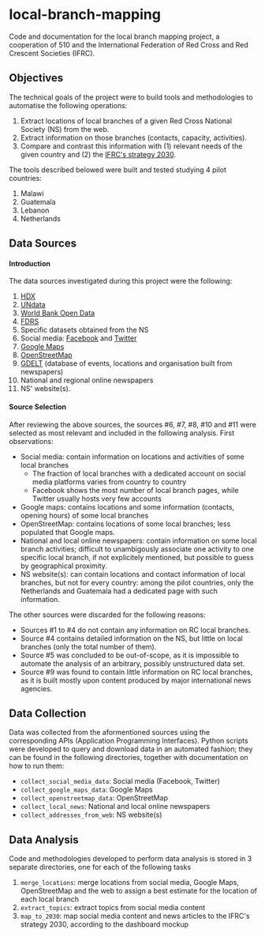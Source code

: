 # local-branch-mapping
Code and documentation for the local branch mapping project, a cooperation of 510 and the International Federation of Red Cross and Red Crescent Societies (IFRC).

## Objectives
The technical goals of the project were to build tools and methodologies to automatise the following operations:
1) Extract locations of local branches of a given Red Cross National Society (NS) from the web.
2) Extract information on those branches (contacts, capacity, activities).
3) Compare and contrast this information with (1) relevant needs of the given country and (2) the [IFRC's strategy 2030](https://future-rcrc.com/).

The tools described belowed were built and tested studying 4 pilot countries:
1. Malawi
2. Guatemala
3. Lebanon
4. Netherlands

## Data Sources
#### Introduction
The data sources investigated during this project were the following:
1. [HDX](https://data.humdata.org/)
2. [UNdata](http://data.un.org/)
3. [World Bank Open Data](https://data.worldbank.org/)
4. [FDRS](http://data.ifrc.org/fdrs/)
5. Specific datasets obtained from the NS
6. Social media: [Facebook](https://www.facebook.com/) and [Twitter](https://twitter.com/)
7. [Google Maps](https://www.google.com/maps)
8. [OpenStreetMap](https://www.openstreetmap.org)
9. [GDELT](https://www.gdeltproject.org/) (database of events, locations and organisation built from newspapers)
10. National and regional online newspapers
11. NS' website(s).
#### Source Selection
After reviewing the above sources, the sources #6, #7, #8, #10 and #11 were selected as most relevant and included in the following analysis.
First observations:
* Social media: contain information on locations and activities of some local branches
  * The fraction of local branches with a dedicated account on social media platforms varies from country to country
  * Facebook shows the most number of local branch pages, while Twitter usually hosts very few accounts
* Google maps: contains locations and some information (contacts, opening hours) of some local branches
* OpenStreetMap: contains locations of some local branches; less populated that Google maps.
* National and local online newspapers: contain information on some local branch activities; difficult to unambigously associate one activity to one specific local branch, if not explicitely mentioned, but possible to guess by geographical proximity.
* NS website(s): can contain locations and contact information of local branches, but not for every country: among the pilot countries, only the Netherlands and Guatemala had a dedicated page with such information.

The other sources were discarded for the following reasons:
* Sources #1 to #4 do not contain any information on RC local branches.
* Source #4 contains detailed information on the NS, but little on local branches (only the total number of them).
* Source #5 was concluded to be out-of-scope, as it is impossible to automate the analysis of an arbitrary, possibly unstructured data set.
* Source #9 was found to contain little information on RC local branches, as it is built mostly upon content produced by major international news agencies.

## Data Collection
Data was collected from the aformentioned sources using the corresponding APIs (Application Programming Interfaces). Python scripts were developed to query and download data in an automated fashion; they can be found in the following directories, together with documentation on how to run them:
* `collect_social_media_data`: Social media (Facebook, Twitter)
* `collect_google_maps_data`: Google Maps
* `collect_openstreetmap_data`: OpenStreetMap
* `collect_local_news`: National and local online newspapers
* `collect_addresses_from_web`: NS website(s)

## Data Analysis
Code and methodologies developed to perform data analysis is stored in 3 separate directories, one for each of the following tasks
1. `merge_locations`: merge locations from social media, Google Maps, OpenStreetMap and the web to assign a best estimate for the location of each local branch
2. `extract_topics`: extract topics from social media content
3. `map_to_2030`: map social media content and news articles to the IFRC's strategy 2030, according to the dashboard mockup
